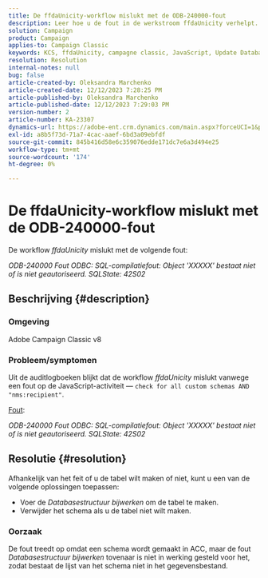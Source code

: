 ```yaml
---
title: De ffdaUnicity-workflow mislukt met de ODB-240000-fout
description: Leer hoe u de fout in de werkstroom ffdaUnicity verhelpt.
solution: Campaign
product: Campaign
applies-to: Campaign Classic
keywords: KCS, ffdaUnicity, campagne classic, JavaScript, Update Database Structure, schema
resolution: Resolution
internal-notes: null
bug: false
article-created-by: Oleksandra Marchenko
article-created-date: 12/12/2023 7:28:25 PM
article-published-by: Oleksandra Marchenko
article-published-date: 12/12/2023 7:29:03 PM
version-number: 2
article-number: KA-23307
dynamics-url: https://adobe-ent.crm.dynamics.com/main.aspx?forceUCI=1&pagetype=entityrecord&etn=knowledgearticle&id=ffe1d09a-2499-ee11-be37-6045bd0065f9
exl-id: a8b5f73d-71a7-4cac-aaef-6bd3a09ebfdf
source-git-commit: 845b416d58e6c359076edde171dc7e6a3d494e25
workflow-type: tm+mt
source-wordcount: '174'
ht-degree: 0%

---
```


# De ffdaUnicity-workflow mislukt met de ODB-240000-fout


De workflow *ffdaUnicity* mislukt met de volgende fout:

*ODB-240000 Fout ODBC: SQL-compilatiefout: Object &#39;XXXXX&#39; bestaat niet of is niet geautoriseerd. SQLState: 42S02*

## Beschrijving {#description}


### Omgeving

Adobe Campaign Classic v8

### Probleem/symptomen

Uit de auditlogboeken blijkt dat de workflow *ffdaUnicity* mislukt vanwege een fout op de JavaScript-activiteit — `check for all custom schemas AND "nms:recipient"`.

<u>Fout</u>:

*ODB-240000 Fout ODBC: SQL-compilatiefout: Object &#39;XXXXX&#39; bestaat niet of is niet geautoriseerd. SQLState: 42S02*


## Resolutie {#resolution}


Afhankelijk van het feit of u de tabel wilt maken of niet, kunt u een van de volgende oplossingen toepassen:

- Voer de *Databasestructuur bijwerken* om de tabel te maken.
- Verwijder het schema als u de tabel niet wilt maken.


### Oorzaak

De fout treedt op omdat een schema wordt gemaakt in ACC, maar de fout *Databasestructuur bijwerken* tovenaar is niet in werking gesteld voor het, zodat bestaat de lijst van het schema niet in het gegevensbestand.
